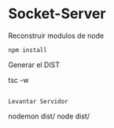 

# Socket-Server


Reconstruir modulos de node
````
npm install
````
Generar el DIST

tsc -w
````

Levantar Servidor
````
nodemon dist/
node dist/